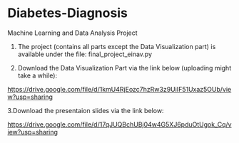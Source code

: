 # Diabetes-Diagnosis
Machine Learning and Data Analysis Project 


1. The project (contains all parts except the Data Visualization part) is available under the file:
   final_project_einav.py

2. Download the Data Visualization Part via the link below (uploading might take a while):

https://drive.google.com/file/d/1kmU4RjEozc7hzRw3z9UiIF51Uxaz5OUb/view?usp=sharing

3.Download the presentaion slides via the link below:

   https://drive.google.com/file/d/17qJUQBchUBj04w4G5XJ6pduOtUgok_Cq/view?usp=sharing



